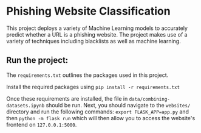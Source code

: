 # Phishing Website Classification

This project deploys a variety of Machine Learning models to accurately predict whether a URL is a phishing website.
The project makes use of a variety of techniques including blacklists as well as machine learning.

## Run the project:

The `requirements.txt` outlines the packages used in this project.

Install the required packages using `pip install -r requirements.txt`

Once these requirements are installed, the file in `data/combining-datasets.ipynb` should be run.
Next, you should navigate to the `websites/` directory and run the following commands:
`export FLASK_APP=app.py` and then `python -m flask run` which will then allow you to access the website's frontend on `127.0.0.1:5000`.
